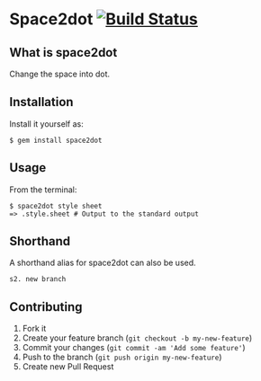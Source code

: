 # Space2dot [![Build Status](https://travis-ci.org/sachin21/space2dot.svg?branch=master)](https://travis-ci.org/sachin21/space2dot)
## What is space2dot
Change the space into dot.

## Installation
Install it yourself as:

    $ gem install space2dot

## Usage

From the terminal:

    $ space2dot style sheet
    => .style.sheet # Output to the standard output

## Shorthand

A shorthand alias for space2dot can also be used.

```
s2. new branch
```

## Contributing

1. Fork it
2. Create your feature branch (`git checkout -b my-new-feature`)
3. Commit your changes (`git commit -am 'Add some feature'`)
4. Push to the branch (`git push origin my-new-feature`)
5. Create new Pull Request
